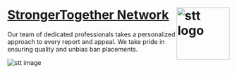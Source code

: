 # [StrongerTogether Network](https://strongertogether.network/) <img align="right" height="120" width="120" alt="stt logo" src="https://cdn.hyperz.net/u/main/B7R73W1.png" />
Our team of dedicated professionals takes a personalized approach to every report and appeal. We take pride in ensuring quality and unbias ban placements.

![stt image](https://cdn.hyperz.net/u/main/Dnhl2hx.png)
